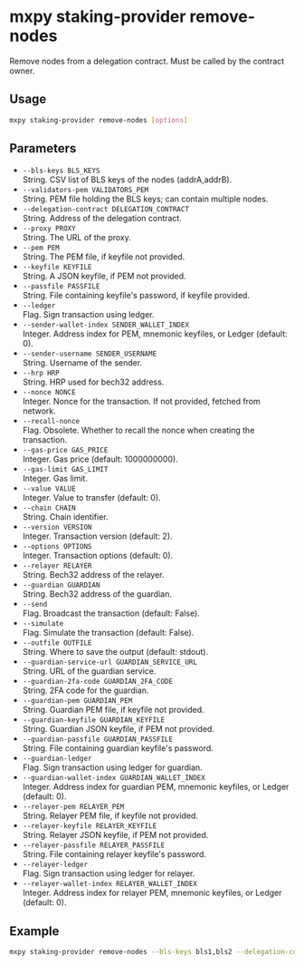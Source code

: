 # mxpy staking-provider remove-nodes

Remove nodes from a delegation contract. Must be called by the contract owner.

## Usage

```bash
mxpy staking-provider remove-nodes [options]
```

## Parameters

- `--bls-keys BLS_KEYS`  
  String. CSV list of BLS keys of the nodes (addrA,addrB).
- `--validators-pem VALIDATORS_PEM`  
  String. PEM file holding the BLS keys; can contain multiple nodes.
- `--delegation-contract DELEGATION_CONTRACT`  
  String. Address of the delegation contract.
- `--proxy PROXY`  
  String. The URL of the proxy.
- `--pem PEM`  
  String. The PEM file, if keyfile not provided.
- `--keyfile KEYFILE`  
  String. A JSON keyfile, if PEM not provided.
- `--passfile PASSFILE`  
  String. File containing keyfile's password, if keyfile provided.
- `--ledger`  
  Flag. Sign transaction using ledger.
- `--sender-wallet-index SENDER_WALLET_INDEX`  
  Integer. Address index for PEM, mnemonic keyfiles, or Ledger (default: 0).
- `--sender-username SENDER_USERNAME`  
  String. Username of the sender.
- `--hrp HRP`  
  String. HRP used for bech32 address.
- `--nonce NONCE`  
  Integer. Nonce for the transaction. If not provided, fetched from network.
- `--recall-nonce`  
  Flag. Obsolete. Whether to recall the nonce when creating the transaction.
- `--gas-price GAS_PRICE`  
  Integer. Gas price (default: 1000000000).
- `--gas-limit GAS_LIMIT`  
  Integer. Gas limit.
- `--value VALUE`  
  Integer. Value to transfer (default: 0).
- `--chain CHAIN`  
  String. Chain identifier.
- `--version VERSION`  
  Integer. Transaction version (default: 2).
- `--options OPTIONS`  
  Integer. Transaction options (default: 0).
- `--relayer RELAYER`  
  String. Bech32 address of the relayer.
- `--guardian GUARDIAN`  
  String. Bech32 address of the guardian.
- `--send`  
  Flag. Broadcast the transaction (default: False).
- `--simulate`  
  Flag. Simulate the transaction (default: False).
- `--outfile OUTFILE`  
  String. Where to save the output (default: stdout).
- `--guardian-service-url GUARDIAN_SERVICE_URL`  
  String. URL of the guardian service.
- `--guardian-2fa-code GUARDIAN_2FA_CODE`  
  String. 2FA code for the guardian.
- `--guardian-pem GUARDIAN_PEM`  
  String. Guardian PEM file, if keyfile not provided.
- `--guardian-keyfile GUARDIAN_KEYFILE`  
  String. Guardian JSON keyfile, if PEM not provided.
- `--guardian-passfile GUARDIAN_PASSFILE`  
  String. File containing guardian keyfile's password.
- `--guardian-ledger`  
  Flag. Sign transaction using ledger for guardian.
- `--guardian-wallet-index GUARDIAN_WALLET_INDEX`  
  Integer. Address index for guardian PEM, mnemonic keyfiles, or Ledger (default: 0).
- `--relayer-pem RELAYER_PEM`  
  String. Relayer PEM file, if keyfile not provided.
- `--relayer-keyfile RELAYER_KEYFILE`  
  String. Relayer JSON keyfile, if PEM not provided.
- `--relayer-passfile RELAYER_PASSFILE`  
  String. File containing relayer keyfile's password.
- `--relayer-ledger`  
  Flag. Sign transaction using ledger for relayer.
- `--relayer-wallet-index RELAYER_WALLET_INDEX`  
  Integer. Address index for relayer PEM, mnemonic keyfiles, or Ledger (default: 0).

## Example

```bash
mxpy staking-provider remove-nodes --bls-keys bls1,bls2 --delegation-contract erd1... --proxy https://devnet-gateway.multiversx.com --pem owner.pem --send
